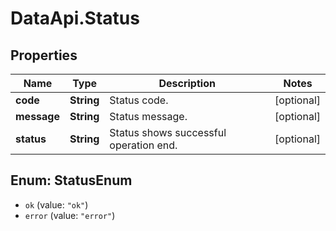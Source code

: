 # DataApi.Status

## Properties
Name | Type | Description | Notes
------------ | ------------- | ------------- | -------------
**code** | **String** | Status code. | [optional] 
**message** | **String** | Status message. | [optional] 
**status** | **String** | Status shows successful operation end. | [optional] 

<a name="StatusEnum"></a>
## Enum: StatusEnum

* `ok` (value: `"ok"`)
* `error` (value: `"error"`)

